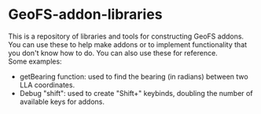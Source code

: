 # GeoFS-addon-libraries

This is a repository of libraries and tools for constructing GeoFS addons. You can use these to help make addons or to implement functionality that you don't know how to do. You can also use these for reference. <br>
Some examples:
- getBearing function: used to find the bearing (in radians) between two LLA coordinates.
- Debug "shift": used to create "Shift+<key>" keybinds, doubling the number of available keys for addons.
